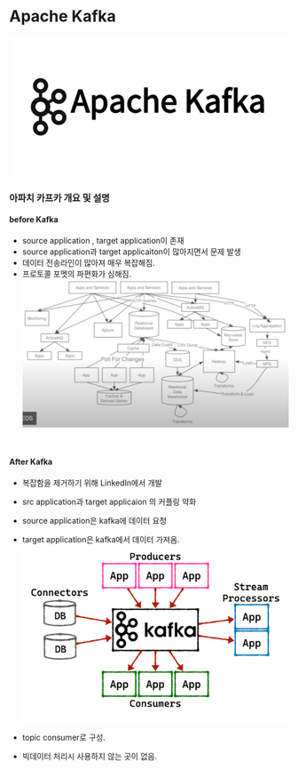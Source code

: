 # Apache Kafka

![01_info_kafka_logo.png](../../images/Kafka/01_Info_kafka_logo.png)


### 아파치 카프카 개요 및 설명
#### before Kafka
  + source application , target application이 존재
  + source application과 target applicaiton이 많아지면서 문제 발생
  + 데이터 전송라인이 많아져 매우 복잡해짐.
  + 프로토콜 포멧의  파편화가 심해짐.
    ![01_info_before_kafka.png](../../images/Kafka/01_Info_before_kafka.png)
  <br />  
    
#### After Kafka
  + 복잡함을 제거하기 위해 LinkedIn에서 개발
  + src application과 target applicaion 의 커플링 약화
  + source application은 kafka에 데이터 요청
  + target application은 kafka에서 데이터 가져옴.
    ![01_info_kafka.png](../../images/Kafka/01_Info_kafka.png)
    
  + topic consumer로 구성.
  + 빅데이터 처리시 사용하지 않는 곳이 없음.

